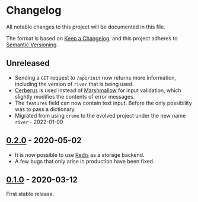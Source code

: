 # Changelog

All notable changes to this project will be documented in this file.

The format is based on [Keep a Changelog](https://keepachangelog.com/en/1.0.0/), and this project adheres to [Semantic Versioning](https://semver.org/spec/v2.0.0.html).

## Unreleased

- Sending a `GET` request to `/api/init` now returns more information, including the version of `river` that is being used.
- [Cerberus](https://docs.python-cerberus.org/en/stable/index.html) is used instead of [Marshmallow](https://marshmallow.readthedocs.io/en/stable/) for input validation, which slightly modifies the contents of error messages.
- The `features` field can now contain text input. Before the only possibility was to pass a dictionary.
- Migrated from using `creme` to the evolved project under the new name `river` - 2022-01-09

## [0.2.0](https://pypi.org/project/chantilly/0.2.0/) - 2020-05-02

- It is now possible to use [Redis](https://redis.io/) as a storage backend.
- A few bugs that only arise in production have been fixed.

## [0.1.0](https://pypi.org/project/chantilly/0.1.0/) - 2020-03-12

First stable release.
